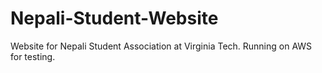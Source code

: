# Nepali-Student-Website
Website for Nepali Student Association  at Virginia Tech. Running on AWS for testing.
